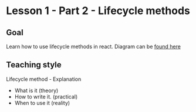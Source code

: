 # Lesson 1 - Part 2 - Lifecycle methods

## Goal

Learn how to use lifecycle methods in react. Diagram can be [found here](http://projects.wojtekmaj.pl/react-lifecycle-methods-diagram/)

## Teaching style

Lifecycle method - Explanation

- What is it (theory)
- How to write it. (practical)
- When to use it (reality)
